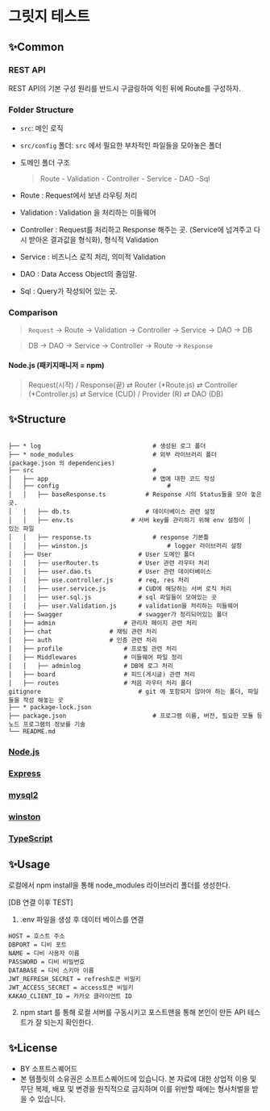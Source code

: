 # 그릿지 테스트

## ✨Common

### REST API

REST API의 기본 구성 원리를 반드시 구글링하여 익힌 뒤에 Route를 구성하자.

### Folder Structure

- `src`: 메인 로직
- `src/config` 폴더: `src` 에서 필요한 부차적인 파일들을 모아놓은 폴더
- 도메인 폴더 구조

  > Route - Validation - Controller - Service - DAO -Sql

- Route : Request에서 보낸 라우팅 처리
- Validation : Validation 을 처리하는 미들웨어
- Controller : Request를 처리하고 Response 해주는 곳. (Service에 넘겨주고 다시 받아온 결과값을 형식화), 형식적 Validation
- Service : 비즈니스 로직 처리, 의미적 Validation
- DAO : Data Access Object의 줄임말.
- Sql : Query가 작성되어 있는 곳.

### Comparison

> `Request` -> Route -> Validation -> Controller -> Service -> DAO -> DB

> DB -> DAO -> Service -> Controller -> Route -> `Response`

#### Node.js (패키지매니저 = npm)

> Request(시작) / Response(끝) ⇄ Router (*Route.js) ⇄ Controller (*Controller.js) ⇄ Service (CUD) / Provider (R) ⇄ DAO (DB)

## ✨Structure

```

├── * log                               # 생성된 로그 폴더
├── * node_modules                    	# 외부 라이브러리 폴더 (package.json 의 dependencies)
├── src                     			#
│   ├── app              				# 앱에 대한 코드 작성
│   ├── config                              #
│   │   ├── baseResponse.ts           # Response 시의 Status들을 모아 놓은 곳.
│   │   ├── db.ts                     # 데이터베이스 관련 설정
│   │   ├── env.ts                # 서버 key를 관리하기 위해 env 설정이 │   있는 파일
│   │   ├── response.ts                 # response 기본틀
│   │   ├── winston.js                      # logger 라이브러리 설정
│   ├── User            			# User 도메인 폴더
│ 	│   ├── userRouter.ts          	# User 관련 라우터 처리
│ 	│   ├── user.dao.ts          	# User 관련 데이터베이스
│ 	│   ├── use.controller.js 		# req, res 처리
│ 	│   ├── user.service.js   		# CUD에 해당하는 서버 로직 처리
│ 	│   ├── user.sql.js   		    # sql 파일들이 모여있는 곳
│ 	│   ├── user.Validation.js   	# validation을 처리하는 미들웨어
│   ├── Swagger            			# swagger가 정리되어있는 폴더
│   ├── admin           		# 관리자 페이지 관련 처리
│   ├── chat           		# 채팅 관련 처리
│   ├── auth           		# 인증 관련 처리
│   ├── profile           		# 프로필 관련 처리
│   ├── Middlewares       		# 미들웨어 파일 정리
│   │   ├── adminlog       		# DB에 로그 처리
│   ├── board           		# 피드(게시글) 관련 처리
│   ├── routes           		# 처음 라우터 처리 폴더
gitignore                     		# git 에 포함되지 않아야 하는 폴더, 파일들을 작성 해놓는 곳
├── * package-lock.json
├── package.json                        # 프로그램 이름, 버전, 필요한 모듈 등 노드 프로그램의 정보를 기술
└── README.md
```

### [Node.js](https://nodejs.org/ko/)

### [Express](https://expressjs.com/ko/)

### [mysql2](https://www.npmjs.com/package/mysql2)

### [winston](https://www.npmjs.com/package/winston)

### [TypeScript](https://www.typescriptlang.org/)

## ✨Usage

로컬에서 npm install을 통해 node_modules 라이브러리 폴더를 생성한다.

[DB 연결 이후 TEST]

1. .env 파일을 생성 후 데이터 베이스를 연결

```env
HOST = 호스트 주소
DBPORT = 디비 포트
NAME = 디비 사용자 이름
PASSWORD = 디비 비밀번호
DATABASE = 디비 스키마 이름
JWT_REFRESH_SECRET = refresh토큰 비밀키
JWT_ACCESS_SECRET = access토큰 비밀키
KAKAO_CLIENT_ID = 카카오 클라이언트 ID
```

2. npm start 를 통해 로컬 서버를 구동시키고 포스트맨을 통해 본인이 만든 API 테스트가 잘 되는지 확인한다.

## ✨License

- BY 소프트스퀘어드
- 본 템플릿의 소유권은 소프트스퀘어드에 있습니다. 본 자료에 대한 상업적 이용 및 무단 복제, 배포 및 변경을 원칙적으로 금지하며 이를 위반할 때에는 형사처벌을 받을 수 있습니다.
